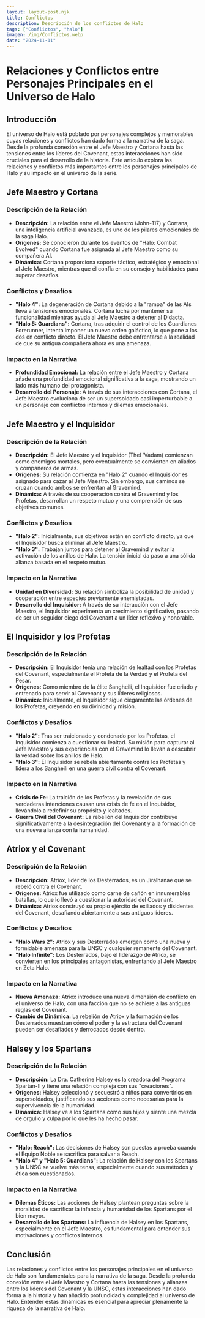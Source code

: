 ```yaml
---
layout: layout-post.njk
title: Conflictos
description: Descripción de los conflictos de Halo
tags: ["Conflictos", "halo"]
imagen: /img/Conflictos.webp
date: "2024-11-11"
---
```


# Relaciones y Conflictos entre Personajes Principales en el Universo de Halo

## Introducción

El universo de Halo está poblado por personajes complejos y memorables cuyas relaciones y conflictos han dado forma a la narrativa de la saga. Desde la profunda conexión entre el Jefe Maestro y Cortana hasta las tensiones entre los líderes del Covenant, estas interacciones han sido cruciales para el desarrollo de la historia. Este artículo explora las relaciones y conflictos más importantes entre los personajes principales de Halo y su impacto en el universo de la serie.

## Jefe Maestro y Cortana

### Descripción de la Relación

- **Descripción:** La relación entre el Jefe Maestro (John-117) y Cortana, una inteligencia artificial avanzada, es uno de los pilares emocionales de la saga Halo.
- **Orígenes:** Se conocieron durante los eventos de "Halo: Combat Evolved" cuando Cortana fue asignada al Jefe Maestro como su compañera AI.
- **Dinámica:** Cortana proporciona soporte táctico, estratégico y emocional al Jefe Maestro, mientras que él confía en su consejo y habilidades para superar desafíos.

### Conflictos y Desafíos

- **"Halo 4":** La degeneración de Cortana debido a la "rampa" de las AIs lleva a tensiones emocionales. Cortana lucha por mantener su funcionalidad mientras ayuda al Jefe Maestro a detener al Didacta.
- **"Halo 5: Guardians":** Cortana, tras adquirir el control de los Guardianes Forerunner, intenta imponer un nuevo orden galáctico, lo que pone a los dos en conflicto directo. El Jefe Maestro debe enfrentarse a la realidad de que su antigua compañera ahora es una amenaza.

### Impacto en la Narrativa

- **Profundidad Emocional:** La relación entre el Jefe Maestro y Cortana añade una profundidad emocional significativa a la saga, mostrando un lado más humano del protagonista.
- **Desarrollo del Personaje:** A través de sus interacciones con Cortana, el Jefe Maestro evoluciona de ser un supersoldado casi imperturbable a un personaje con conflictos internos y dilemas emocionales.

## Jefe Maestro y el Inquisidor

### Descripción de la Relación

- **Descripción:** El Jefe Maestro y el Inquisidor (Thel 'Vadam) comienzan como enemigos mortales, pero eventualmente se convierten en aliados y compañeros de armas.
- **Orígenes:** Su relación comienza en "Halo 2" cuando el Inquisidor es asignado para cazar al Jefe Maestro. Sin embargo, sus caminos se cruzan cuando ambos se enfrentan al Gravemind.
- **Dinámica:** A través de su cooperación contra el Gravemind y los Profetas, desarrollan un respeto mutuo y una comprensión de sus objetivos comunes.

### Conflictos y Desafíos

- **"Halo 2":** Inicialmente, sus objetivos están en conflicto directo, ya que el Inquisidor busca eliminar al Jefe Maestro.
- **"Halo 3":** Trabajan juntos para detener al Gravemind y evitar la activación de los anillos de Halo. La tensión inicial da paso a una sólida alianza basada en el respeto mutuo.

### Impacto en la Narrativa

- **Unidad en Diversidad:** Su relación simboliza la posibilidad de unidad y cooperación entre especies previamente enemistadas.
- **Desarrollo del Inquisidor:** A través de su interacción con el Jefe Maestro, el Inquisidor experimenta un crecimiento significativo, pasando de ser un seguidor ciego del Covenant a un líder reflexivo y honorable.

## El Inquisidor y los Profetas

### Descripción de la Relación

- **Descripción:** El Inquisidor tenía una relación de lealtad con los Profetas del Covenant, especialmente el Profeta de la Verdad y el Profeta del Pesar.
- **Orígenes:** Como miembro de la élite Sangheili, el Inquisidor fue criado y entrenado para servir al Covenant y sus líderes religiosos.
- **Dinámica:** Inicialmente, el Inquisidor sigue ciegamente las órdenes de los Profetas, creyendo en su divinidad y misión.

### Conflictos y Desafíos

- **"Halo 2":** Tras ser traicionado y condenado por los Profetas, el Inquisidor comienza a cuestionar su lealtad. Su misión para capturar al Jefe Maestro y sus experiencias con el Gravemind lo llevan a descubrir la verdad sobre los anillos de Halo.
- **"Halo 3":** El Inquisidor se rebela abiertamente contra los Profetas y lidera a los Sangheili en una guerra civil contra el Covenant.

### Impacto en la Narrativa

- **Crisis de Fe:** La traición de los Profetas y la revelación de sus verdaderas intenciones causan una crisis de fe en el Inquisidor, llevándolo a redefinir su propósito y lealtades.
- **Guerra Civil del Covenant:** La rebelión del Inquisidor contribuye significativamente a la desintegración del Covenant y a la formación de una nueva alianza con la humanidad.

## Atriox y el Covenant

### Descripción de la Relación

- **Descripción:** Atriox, líder de los Desterrados, es un Jiralhanae que se rebeló contra el Covenant.
- **Orígenes:** Atriox fue utilizado como carne de cañón en innumerables batallas, lo que lo llevó a cuestionar la autoridad del Covenant.
- **Dinámica:** Atriox construyó su propio ejército de exiliados y disidentes del Covenant, desafiando abiertamente a sus antiguos líderes.

### Conflictos y Desafíos

- **"Halo Wars 2":** Atriox y sus Desterrados emergen como una nueva y formidable amenaza para la UNSC y cualquier remanente del Covenant.
- **"Halo Infinite":** Los Desterrados, bajo el liderazgo de Atriox, se convierten en los principales antagonistas, enfrentando al Jefe Maestro en Zeta Halo.

### Impacto en la Narrativa

- **Nueva Amenaza:** Atriox introduce una nueva dimensión de conflicto en el universo de Halo, con una facción que no se adhiere a las antiguas reglas del Covenant.
- **Cambio de Dinámica:** La rebelión de Atriox y la formación de los Desterrados muestran cómo el poder y la estructura del Covenant pueden ser desafiados y derrocados desde dentro.

## Halsey y los Spartans

### Descripción de la Relación

- **Descripción:** La Dra. Catherine Halsey es la creadora del Programa Spartan-II y tiene una relación compleja con sus "creaciones".
- **Orígenes:** Halsey seleccionó y secuestró a niños para convertirlos en supersoldados, justificando sus acciones como necesarias para la supervivencia de la humanidad.
- **Dinámica:** Halsey ve a los Spartans como sus hijos y siente una mezcla de orgullo y culpa por lo que les ha hecho pasar.

### Conflictos y Desafíos

- **"Halo: Reach":** Las decisiones de Halsey son puestas a prueba cuando el Equipo Noble se sacrifica para salvar a Reach.
- **"Halo 4" y "Halo 5: Guardians":** La relación de Halsey con los Spartans y la UNSC se vuelve más tensa, especialmente cuando sus métodos y ética son cuestionados.

### Impacto en la Narrativa

- **Dilemas Éticos:** Las acciones de Halsey plantean preguntas sobre la moralidad de sacrificar la infancia y humanidad de los Spartans por el bien mayor.
- **Desarrollo de los Spartans:** La influencia de Halsey en los Spartans, especialmente en el Jefe Maestro, es fundamental para entender sus motivaciones y conflictos internos.

## Conclusión

Las relaciones y conflictos entre los personajes principales en el universo de Halo son fundamentales para la narrativa de la saga. Desde la profunda conexión entre el Jefe Maestro y Cortana hasta las tensiones y alianzas entre los líderes del Covenant y la UNSC, estas interacciones han dado forma a la historia y han añadido profundidad y complejidad al universo de Halo. Entender estas dinámicas es esencial para apreciar plenamente la riqueza de la narrativa de Halo.

